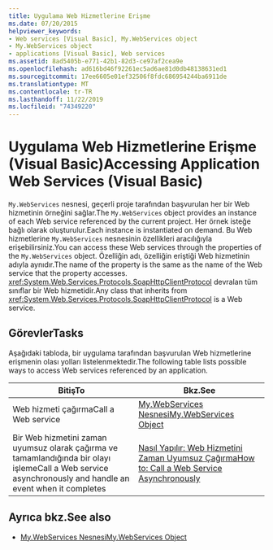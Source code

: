 ```yaml
---
title: Uygulama Web Hizmetlerine Erişme
ms.date: 07/20/2015
helpviewer_keywords:
- Web services [Visual Basic], My.WebServices object
- My.WebServices object
- applications [Visual Basic], Web services
ms.assetid: 8ad5405b-e771-42b1-82d3-ce97af2cea9e
ms.openlocfilehash: ad616bd46f92261ec5ad6ae81d0db48138631ed1
ms.sourcegitcommit: 17ee6605e01ef32506f8fdc686954244ba6911de
ms.translationtype: MT
ms.contentlocale: tr-TR
ms.lasthandoff: 11/22/2019
ms.locfileid: "74349220"
---
```

# <a name="accessing-application-web-services-visual-basic"></a><span data-ttu-id="98e7d-102">Uygulama Web Hizmetlerine Erişme (Visual Basic)</span><span class="sxs-lookup"><span data-stu-id="98e7d-102">Accessing Application Web Services (Visual Basic)</span></span>

<span data-ttu-id="98e7d-103">`My.WebServices` nesnesi, geçerli proje tarafından başvurulan her bir Web hizmetinin örneğini sağlar.</span><span class="sxs-lookup"><span data-stu-id="98e7d-103">The `My.WebServices` object provides an instance of each Web service referenced by the current project.</span></span> <span data-ttu-id="98e7d-104">Her örnek isteğe bağlı olarak oluşturulur.</span><span class="sxs-lookup"><span data-stu-id="98e7d-104">Each instance is instantiated on demand.</span></span> <span data-ttu-id="98e7d-105">Bu Web hizmetlerine `My.WebServices` nesnesinin özellikleri aracılığıyla erişebilirsiniz.</span><span class="sxs-lookup"><span data-stu-id="98e7d-105">You can access these Web services through the properties of the `My.WebServices` object.</span></span> <span data-ttu-id="98e7d-106">Özelliğin adı, özelliğin eriştiği Web hizmetinin adıyla aynıdır.</span><span class="sxs-lookup"><span data-stu-id="98e7d-106">The name of the property is the same as the name of the Web service that the property accesses.</span></span> <span data-ttu-id="98e7d-107"><xref:System.Web.Services.Protocols.SoapHttpClientProtocol> devralan tüm sınıflar bir Web hizmetidir.</span><span class="sxs-lookup"><span data-stu-id="98e7d-107">Any class that inherits from <xref:System.Web.Services.Protocols.SoapHttpClientProtocol> is a Web service.</span></span>

## <a name="tasks"></a><span data-ttu-id="98e7d-108">Görevler</span><span class="sxs-lookup"><span data-stu-id="98e7d-108">Tasks</span></span>

<span data-ttu-id="98e7d-109">Aşağıdaki tabloda, bir uygulama tarafından başvurulan Web hizmetlerine erişmenin olası yolları listelenmektedir.</span><span class="sxs-lookup"><span data-stu-id="98e7d-109">The following table lists possible ways to access Web services referenced by an application.</span></span>

|<span data-ttu-id="98e7d-110">Bitiş</span><span class="sxs-lookup"><span data-stu-id="98e7d-110">To</span></span>|<span data-ttu-id="98e7d-111">Bkz.</span><span class="sxs-lookup"><span data-stu-id="98e7d-111">See</span></span>|
|---|---|
|<span data-ttu-id="98e7d-112">Web hizmeti çağırma</span><span class="sxs-lookup"><span data-stu-id="98e7d-112">Call a Web service</span></span>|[<span data-ttu-id="98e7d-113">My.WebServices Nesnesi</span><span class="sxs-lookup"><span data-stu-id="98e7d-113">My.WebServices Object</span></span>](../../../visual-basic/language-reference/objects/my-webservices-object.md)|
|<span data-ttu-id="98e7d-114">Bir Web hizmetini zaman uyumsuz olarak çağırma ve tamamlandığında bir olayı işleme</span><span class="sxs-lookup"><span data-stu-id="98e7d-114">Call a Web service asynchronously and handle an event when it completes</span></span>|[<span data-ttu-id="98e7d-115">Nasıl Yapılır: Web Hizmetini Zaman Uyumsuz Çağırma</span><span class="sxs-lookup"><span data-stu-id="98e7d-115">How to: Call a Web Service Asynchronously</span></span>](../../../visual-basic/developing-apps/programming/how-to-call-a-web-service-asynchronously.md)|

## <a name="see-also"></a><span data-ttu-id="98e7d-116">Ayrıca bkz.</span><span class="sxs-lookup"><span data-stu-id="98e7d-116">See also</span></span>

- [<span data-ttu-id="98e7d-117">My.WebServices Nesnesi</span><span class="sxs-lookup"><span data-stu-id="98e7d-117">My.WebServices Object</span></span>](../../../visual-basic/language-reference/objects/my-webservices-object.md)
